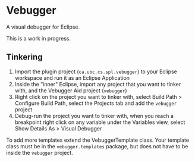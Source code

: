 Vebugger
========

A visual debugger for Eclipse.

This is a work in progress.



Tinkering
--------
1. Import the plugin project (`ca.ubc.cs.spl.vebugger`) to your Eclipse workspace and run it as an Eclipse Application
2. Inside the "inner" Eclipse, import any project that you want to tinker with, and the Vebugger Aid project (`vebugger`)
3. Right click on the project you want to tinker with, select Build Path > Configure Build Path, select the Projects tab and add the `vebugger` project
4. Debug-run the project you want to tinker with, when you reach a breakpoint right click on any variable under the Variables view, select Show Details As > Visual Debugger

To add more templates extend the VebuggerTemplate class. Your template class must be in the `vebugger.templates` package, but does not have to be inside the `vebugger` project.
